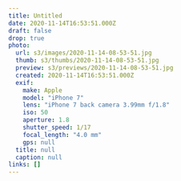 ```yaml
---
title: Untitled
date: 2020-11-14T16:53:51.000Z
draft: false
drop: true
photo:
  url: s3/images/2020-11-14-08-53-51.jpg
  thumb: s3/thumbs/2020-11-14-08-53-51.jpg
  preview: s3/previews/2020-11-14-08-53-51.jpg
  created: 2020-11-14T16:53:51.000Z
  exif:
    make: Apple
    model: "iPhone 7"
    lens: "iPhone 7 back camera 3.99mm f/1.8"
    iso: 50
    aperture: 1.8
    shutter_speed: 1/17
    focal_length: "4.0 mm"
    gps: null
  title: null
  caption: null
links: []
---
```

